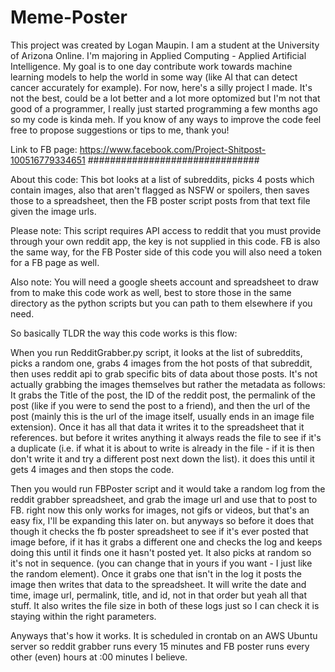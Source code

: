 # Meme-Poster
This project was created by Logan Maupin. I am a student at the University of Arizona Online. I'm majoring in Applied Computing - Applied Artificial Intelligence. My goal is to one day contribute work towards machine learning models to help the world in some way (like AI that can detect cancer accurately for example). For now, here's a silly project I made. It's not the best, could be a lot better and a lot more optomized but I'm not that good of a programmer, I really just started programming a few months ago so my code is kinda meh. If you know of any ways to improve the code feel free to propose suggestions or tips to me, thank you! 

Link to FB page: 
https://www.facebook.com/Project-Shitpost-100516779334651 
###############################

About this code: This bot looks at a list of subreddits, picks 4 posts which contain images, also that aren't flagged as NSFW or spoilers, then saves those to a spreadsheet, then the FB poster script posts from that text file given the image urls. 

Please note: This script requires API access to reddit that you must provide through your own reddit app, the key is not supplied in this code. FB is also the same way, for the FB Poster side of this code you will also need a token for a FB page as well. 

Also note: You will need a google sheets account and spreadsheet to draw from to make this code work as well, best to store those in the same directory as the python scripts but you can path to them elsewhere if you need. 

So basically TLDR the way this code works is this flow: 

When you run RedditGrabber.py script, it looks at the list of subreddits, picks a random one, grabs 4 images from the hot posts of that subreddit, then uses reddit api to grab specific bits of data about those posts. It's not actually grabbing the images themselves but rather the metadata as follows: It grabs the Title of the post, the ID of the reddit post, the permalink of the post (like if you were to send the post to a friend), and then the url of the post (mainly this is the url of the image itself, usually ends in an image file extension). Once it has all that data it writes it to the spreadsheet that it references. but before it writes anything it always reads the file to see if it's a duplicate (i.e. if what it is about to write is already in the file - if it is then don't write it and try a different post next down the list). it does this until it gets 4 images and then stops the code.

Then you would run FBPoster script and it would take a random log from the reddit grabber spreadsheet, and grab the image url and use that to post to FB. right now this only works for images, not gifs or videos, but that's an easy fix, I'll be expanding this later on. but anyways so before it does that though it checks the fb poster spreadsheet to see if it's ever posted that image before, if it has it grabs a different one and checks the log and keeps doing this until it finds one it hasn't posted yet. It also picks at random so it's not in sequence. (you can change that in yours if you want - I just like the random element). Once it grabs one that isn't in the log it posts the image then writes that data to the spreadsheet. It will write the date and time, image url, permalink, title, and id, not in that order but yeah all that stuff. It also writes the file size in both of these logs just so I can check it is staying within the right parameters. 

Anyways that's how it works. It is scheduled in crontab on an AWS Ubuntu server so reddit grabber runs every 15 minutes and FB poster runs every other (even) hours at :00 minutes I believe. 
